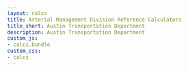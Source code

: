 ```yaml
---
layout: calcs
title: Arterial Management Division Reference Calculators
title_short: Austin Transportation Department
description: Austin Transportation Department
custom_js:
- calcs.bundle
custom_css:
- calcs
---
```

